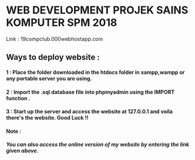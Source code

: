 # WEB DEVELOPMENT PROJEK SAINS KOMPUTER SPM 2018
 Link : 19compclub.000webhostapp.com





<h2>Ways to deploy website : </h2>

<h4>1 : Place the folder downloaded in the htdocs folder in xampp,wampp or any portable server you are using.</h4>
<h4>2 : Import the .sql database file into phpmyadmin using the IMPORT function . </h4>

<h4>  3 : Start up the server and access the website at 127.0.0.1 and voila there's the website. Good Luck !! </h4>


<h4>Note : </h4>
<h5><b>You can also access the online version of my website by entering the link given above.<b> <h5>
